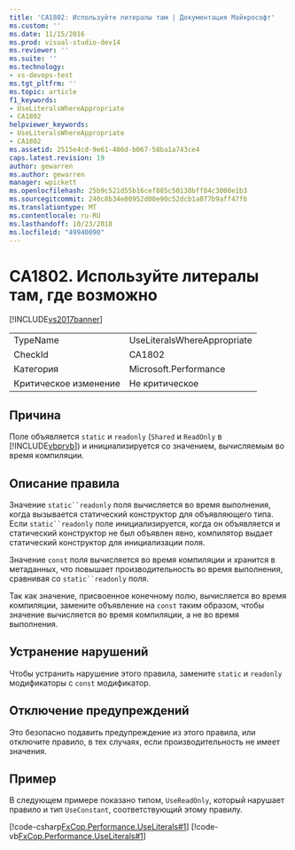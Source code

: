 ```yaml
---
title: 'CA1802: Используйте литералы там | Документация Майкрософт'
ms.custom: ''
ms.date: 11/15/2016
ms.prod: visual-studio-dev14
ms.reviewer: ''
ms.suite: ''
ms.technology:
- vs-devops-test
ms.tgt_pltfrm: ''
ms.topic: article
f1_keywords:
- UseLiteralsWhereAppropriate
- CA1802
helpviewer_keywords:
- UseLiteralsWhereAppropriate
- CA1802
ms.assetid: 2515e4cd-9e61-486d-b067-58ba1a743ce4
caps.latest.revision: 19
author: gewarren
ms.author: gewarren
manager: wpickett
ms.openlocfilehash: 25b9c521d55b16cef885c50138bff84c3000e1b3
ms.sourcegitcommit: 240c8b34e80952d00e90c52dcb1a077b9aff47f6
ms.translationtype: MT
ms.contentlocale: ru-RU
ms.lasthandoff: 10/23/2018
ms.locfileid: "49940090"
---
```

# <a name="ca1802-use-literals-where-appropriate"></a>CA1802. Используйте литералы там, где возможно
[!INCLUDE[vs2017banner](../includes/vs2017banner.md)]

|||
|-|-|
|TypeName|UseLiteralsWhereAppropriate|
|CheckId|CA1802|
|Категория|Microsoft.Performance|
|Критическое изменение|Не критическое|

## <a name="cause"></a>Причина
 Поле объявляется `static` и `readonly` (`Shared` и `ReadOnly` в [!INCLUDE[vbprvb](../includes/vbprvb-md.md)]) и инициализируется со значением, вычисляемым во время компиляции.

## <a name="rule-description"></a>Описание правила
 Значение `static``readonly` поля вычисляется во время выполнения, когда вызывается статический конструктор для объявляющего типа. Если `static``readonly` поле инициализируется, когда он объявляется и статический конструктор не был объявлен явно, компилятор выдает статический конструктор для инициализации поля.

 Значение `const` поля вычисляется во время компиляции и хранится в метаданных, что повышает производительность во время выполнения, сравнивая со `static``readonly` поля.

 Так как значение, присвоенное конечному полю, вычисляется во время компиляции, замените объявление на `const` таким образом, чтобы значение вычисляется во время компиляции, а не во время выполнения.

## <a name="how-to-fix-violations"></a>Устранение нарушений
 Чтобы устранить нарушение этого правила, замените `static` и `readonly` модификаторы с `const` модификатор.

## <a name="when-to-suppress-warnings"></a>Отключение предупреждений
 Это безопасно подавить предупреждение из этого правила, или отключите правило, в тех случаях, если производительность не имеет значения.

## <a name="example"></a>Пример
 В следующем примере показано типом, `UseReadOnly`, который нарушает правило и тип `UseConstant`, соответствующий этому правилу.

 [!code-csharp[FxCop.Performance.UseLiterals#1](../snippets/csharp/VS_Snippets_CodeAnalysis/FxCop.Performance.UseLiterals/cs/FxCop.Performance.UseLiterals.cs#1)]
 [!code-vb[FxCop.Performance.UseLiterals#1](../snippets/visualbasic/VS_Snippets_CodeAnalysis/FxCop.Performance.UseLiterals/vb/FxCop.Performance.UseLiterals.vb#1)]



